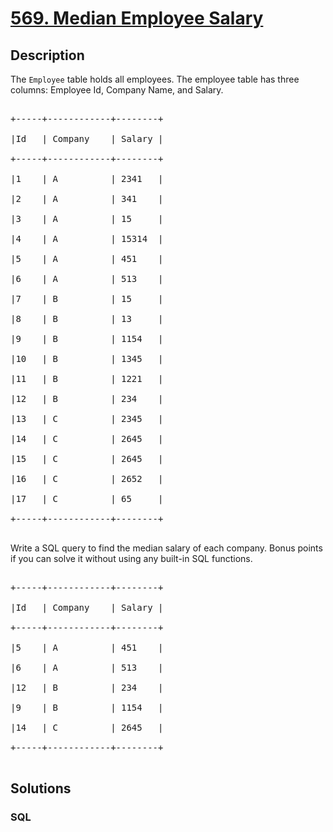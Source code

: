 # [569. Median Employee Salary](https://leetcode.com/problems/median-employee-salary)



## Description

<p>The <code>Employee</code> table holds all employees. The employee table has three columns: Employee Id, Company Name, and Salary.</p>



<pre>

+-----+------------+--------+

|Id   | Company    | Salary |

+-----+------------+--------+

|1    | A          | 2341   |

|2    | A          | 341    |

|3    | A          | 15     |

|4    | A          | 15314  |

|5    | A          | 451    |

|6    | A          | 513    |

|7    | B          | 15     |

|8    | B          | 13     |

|9    | B          | 1154   |

|10   | B          | 1345   |

|11   | B          | 1221   |

|12   | B          | 234    |

|13   | C          | 2345   |

|14   | C          | 2645   |

|15   | C          | 2645   |

|16   | C          | 2652   |

|17   | C          | 65     |

+-----+------------+--------+

</pre>



<p>Write a SQL query to find the median salary of each company. Bonus points if you can solve it without using any built-in SQL functions.</p>



<pre>

+-----+------------+--------+

|Id   | Company    | Salary |

+-----+------------+--------+

|5    | A          | 451    |

|6    | A          | 513    |

|12   | B          | 234    |

|9    | B          | 1154   |

|14   | C          | 2645   |

+-----+------------+--------+

</pre>



## Solutions

<!-- tabs:start -->

### **SQL**

```sql

```

<!-- tabs:end -->
